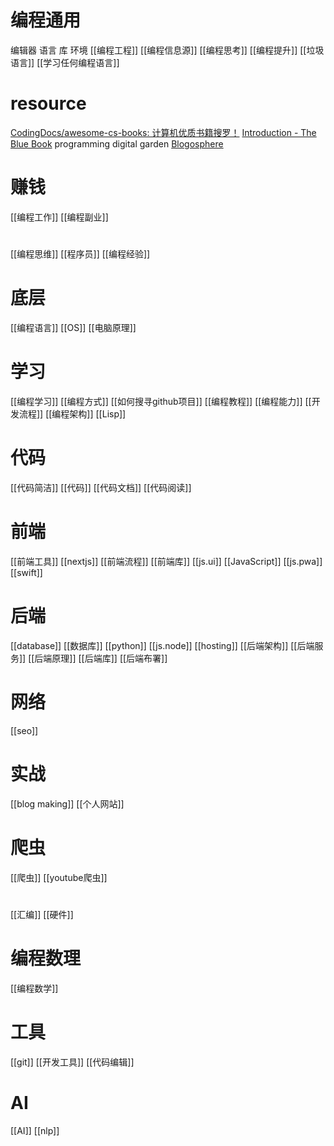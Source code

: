 # 编程通用
编辑器
语言
库
环境
[[编程工程]]
[[编程信息源]]
[[编程思考]]
[[编程提升]]
[[垃圾语言]]
[[学习任何编程语言]]
# resource
[CodingDocs/awesome-cs-books: 计算机优质书籍搜罗！](https://github.com/CodingDocs/awesome-cs-books#tocbar-116r6ae)
[Introduction - The Blue Book](https://lyz-code.github.io/blue-book/)
	programming digital garden
[Blogosphere](https://bilbof.com/blogosphere)
# 赚钱
[[编程工作]]
[[编程副业]]
#
[[编程思维]]
[[程序员]]
[[编程经验]]
# 底层
[[编程语言]]
[[OS]]
[[电脑原理]]
# 学习
[[编程学习]]
[[编程方式]]
[[如何搜寻github项目]]
[[编程教程]]
[[编程能力]]
[[开发流程]]
[[编程架构]]
 [[Lisp]]
 # 代码
 [[代码简洁]]
 [[代码]]
 [[代码文档]]
 [[代码阅读]]
# 前端
[[前端工具]]
[[nextjs]]
 [[前端流程]]
 [[前端库]]  [[js.ui]]
 [[JavaScript]]
 [[js.pwa]]
 [[swift]]
# 后端
[[database]] [[数据库]]
[[python]]
 [[js.node]]
 [[hosting]]
[[后端架构]]
[[后端服务]] [[后端原理]]
[[后端库]]
[[后端布署]]
# 网络
[[seo]]
# 实战
[[blog making]]
[[个人网站]]
# 爬虫
[[爬虫]] 
[[youtube爬虫]]
# 
[[汇编]]
[[硬件]]
# 编程数理
[[编程数学]]
# 工具
[[git]]
[[开发工具]]
[[代码编辑]]
# AI
[[AI]]
[[nlp]]